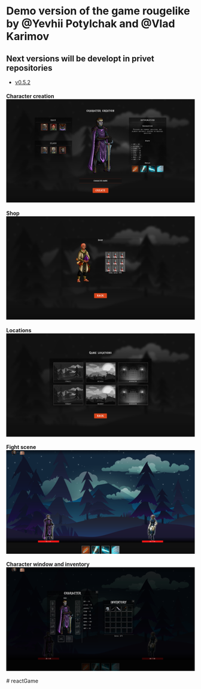 # Demo version of the game rougelike by @Yevhii Potylchak and @Vlad Karimov

## Next versions will be developt in privet repositories 
- <a href="https://roguelike-v0-5-2.netlify.app/" target="_blank">v0.5.2</a>

<h4>Character creation <img align="center" src="/src/assets/img/presentation/characterCreation.png"></h4>
<h4>Shop <img align="center" src="/src/assets/img/presentation/shop.png"></h4>
<h4>Locations <img align="center" src="/src/assets/img/presentation/selectLocations.png"></h4>
<h4>Fight scene <img align="center" src="/src/assets/img/presentation/fight.png"></h4>
<h4>Character window and inventory <img align="center" src="/src/assets/img/presentation/windowAndInventory.png"></h4>
# reactGame
